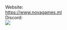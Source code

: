 Website:                                         
https://www.novagames.ml                                         
Discord:                                         
<img src="https://discordapp.com/api/guilds/749403975379320953/widget.png?style=banner4">                              
